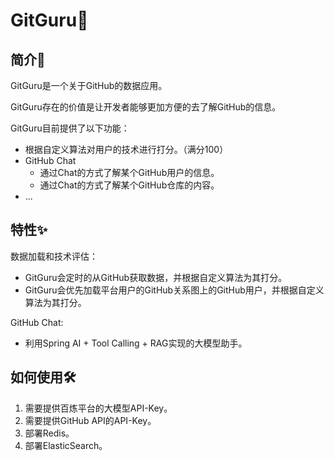 # GitGuru🌟

## 简介🚀

GitGuru是一个关于GitHub的数据应用。

GitGuru存在的价值是让开发者能够更加方便的去了解GitHub的信息。

GitGuru目前提供了以下功能：

- 根据自定义算法对用户的技术进行打分。（满分100）
- GitHub Chat
  - 通过Chat的方式了解某个GitHub用户的信息。
  - 通过Chat的方式了解某个GitHub仓库的内容。
- ...

## 特性✨

数据加载和技术评估：

- GitGuru会定时的从GitHub获取数据，并根据自定义算法为其打分。
- GitGuru会优先加载平台用户的GitHub关系图上的GitHub用户，并根据自定义算法为其打分。

GitHub Chat:

- 利用Spring AI + Tool Calling + RAG实现的大模型助手。

## 如何使用🛠️


1. 需要提供百炼平台的大模型API-Key。
2. 需要提供GitHub API的API-Key。
3. 部署Redis。
4. 部署ElasticSearch。
